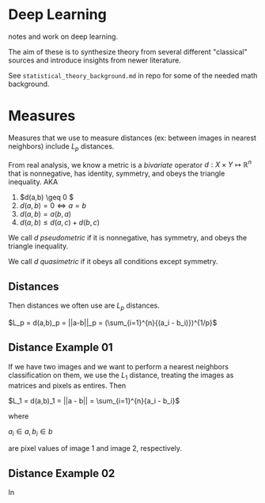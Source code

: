 # Deep Learning
notes and work on deep learning. 

The aim of these is to synthesize theory from several different "classical" sources and introduce insights from newer literature. 

See `statistical_theory_background.md` in repo for some of the needed math background. 

# Measures 

Measures that we use to measure distances (ex: between images in nearest neighbors) include $L_p$ distances. 

From real analysis, we know a metric is a *bivariate* operator $d: X \times Y \mapsto \mathbb{R}^n$ that is nonnegative, has identity, symmetry, and obeys the triangle inequality. AKA

1. $d(a,b) \geq 0 $
2. $d(a,b) = 0 \iff a = b$
3. $d(a,b) = a(b,a)$
4. $d(a,b) \leq d(a,c) + d(b,c)$

We call $d$ *pseudometric* if it is nonnegative, has symmetry, and obeys the triangle inequality. 

We call $d$ *quasimetric* if it obeys all conditions except symmetry. 

## Distances 

Then distances we often use are $L_p$ distances. 

$L_p = d(a,b)_p = ||a-b||_p = (\sum_{i=1}^{n}{(a_i - b_i)})^{1/p}$

## Distance Example 01 

If we have two images and we want to perform a nearest neighbors classification on them, we use the $L_1$ distance, treating the images as matrices and pixels as entires. Then 

$L_1 = d(a,b)_1 = ||a - b|| = \sum_{i=1}^{n}{a_i - b_i}$ 

where 

$a_i \in a, b_i \in b$


are pixel values of image 1 and image 2, respectively. 

## Distance Example 02 

In 







